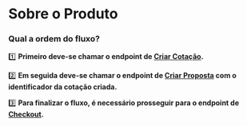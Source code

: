# Sobre o Produto

### Qual a ordem do fluxo?


1️⃣ **Primeiro deve-se chamar o endpoint de [Criar Cotação](/produtos/bike/criar-cotacao/).**



2️⃣ **Em seguida deve-se chamar o endpoint de [Criar Proposta](/produtos/bike/criar-proposta/) com o identificador da cotação criada.**



3️⃣ **Para finalizar o fluxo, é necessário prosseguir para o endpoint de [Checkout](/produtos/bike/realizar-checkout/).**